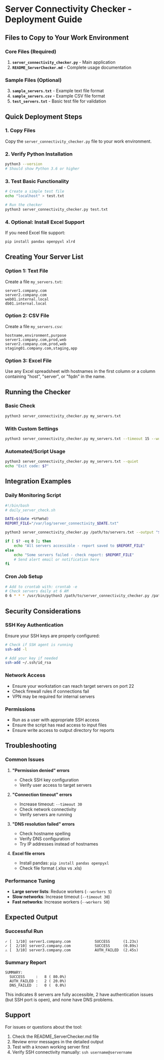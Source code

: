 # Server Connectivity Checker - Deployment Guide

## Files to Copy to Your Work Environment

### Core Files (Required)
1. **`server_connectivity_checker.py`** - Main application
2. **`README_ServerChecker.md`** - Complete usage documentation

### Sample Files (Optional)
3. **`sample_servers.txt`** - Example text file format
4. **`sample_servers.csv`** - Example CSV file format
5. **`test_servers.txt`** - Basic test file for validation

## Quick Deployment Steps

### 1. Copy Files
Copy the `server_connectivity_checker.py` file to your work environment.

### 2. Verify Python Installation
```bash
python3 --version
# Should show Python 3.6 or higher
```

### 3. Test Basic Functionality
```bash
# Create a simple test file
echo "localhost" > test.txt

# Run the checker
python3 server_connectivity_checker.py test.txt
```

### 4. Optional: Install Excel Support
If you need Excel file support:
```bash
pip install pandas openpyxl xlrd
```

## Creating Your Server List

### Option 1: Text File
Create a file `my_servers.txt`:
```
server1.company.com
server2.company.com
web01.internal.local
db01.internal.local
```

### Option 2: CSV File
Create a file `my_servers.csv`:
```csv
hostname,environment,purpose
server1.company.com,prod,web
server2.company.com,prod,web
staging01.company.com,staging,app
```

### Option 3: Excel File
Use any Excel spreadsheet with hostnames in the first column or a column containing "host", "server", or "fqdn" in the name.

## Running the Checker

### Basic Check
```bash
python3 server_connectivity_checker.py my_servers.txt
```

### With Custom Settings
```bash
python3 server_connectivity_checker.py my_servers.txt --timeout 15 --workers 10 --output report.txt
```

### Automated/Script Usage
```bash
python3 server_connectivity_checker.py my_servers.txt --quiet
echo "Exit code: $?"
```

## Integration Examples

### Daily Monitoring Script
```bash
#!/bin/bash
# daily_server_check.sh

DATE=$(date +%Y%m%d)
REPORT_FILE="/var/log/server_connectivity_$DATE.txt"

python3 server_connectivity_checker.py /path/to/servers.txt --output "$REPORT_FILE"

if [ $? -eq 0 ]; then
    echo "All servers accessible - report saved to $REPORT_FILE"
else
    echo "Some servers failed - check report: $REPORT_FILE"
    # Send alert email or notification here
fi
```

### Cron Job Setup
```bash
# Add to crontab with: crontab -e
# Check servers daily at 6 AM
0 6 * * * /usr/bin/python3 /path/to/server_connectivity_checker.py /path/to/servers.txt --quiet --output /var/log/connectivity_$(date +\%Y\%m\%d).txt
```

## Security Considerations

### SSH Key Authentication
Ensure your SSH keys are properly configured:
```bash
# Check if SSH agent is running
ssh-add -l

# Add your key if needed
ssh-add ~/.ssh/id_rsa
```

### Network Access
- Ensure your workstation can reach target servers on port 22
- Check firewall rules if connections fail
- VPN may be required for internal servers

### Permissions
- Run as a user with appropriate SSH access
- Ensure the script has read access to input files
- Ensure write access to output directory for reports

## Troubleshooting

### Common Issues

1. **"Permission denied" errors**
   - Check SSH key configuration
   - Verify user access to target servers

2. **"Connection timeout" errors**
   - Increase timeout: `--timeout 30`
   - Check network connectivity
   - Verify servers are running

3. **"DNS resolution failed" errors**
   - Check hostname spelling
   - Verify DNS configuration
   - Try IP addresses instead of hostnames

4. **Excel file errors**
   - Install pandas: `pip install pandas openpyxl`
   - Check file format (.xlsx vs .xls)

### Performance Tuning

- **Large server lists**: Reduce workers (`--workers 5`)
- **Slow networks**: Increase timeout (`--timeout 30`)
- **Fast networks**: Increase workers (`--workers 50`)

## Expected Output

### Successful Run
```
✓ [  1/10] server1.company.com           SUCCESS      (1.23s)
✓ [  2/10] server2.company.com           SUCCESS      (0.89s)
⚠ [  3/10] server3.company.com           AUTH_FAILED  (2.45s)
```

### Summary Report
```
SUMMARY:
  SUCCESS     :   8 ( 80.0%)
  AUTH_FAILED :   2 ( 20.0%)
  DNS_FAILED  :   0 (  0.0%)
```

This indicates 8 servers are fully accessible, 2 have authentication issues (but SSH port is open), and none have DNS problems.

## Support

For issues or questions about the tool:
1. Check the README_ServerChecker.md file
2. Review error messages in the detailed output
3. Test with a known working server first
4. Verify SSH connectivity manually: `ssh username@servername`